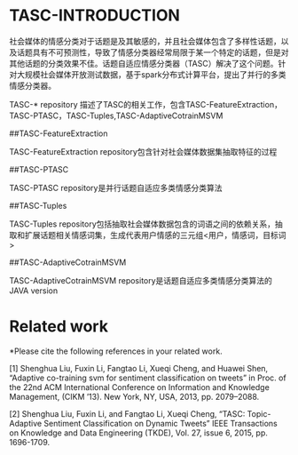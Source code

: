 # TASC-INTRODUCTION

  社会媒体的情感分类对于话题是及其敏感的，并且社会媒体包含了多样性话题，以及话题具有不可预测性，导致了情感分类器经常局限于某一个特定的话题，但是对其他话题的分类效果不佳。话题自适应情感分类器（TASC）解决了这个问题。针对大规模社会媒体开放测试数据，基于spark分布式计算平台，提出了并行的多类情感分类器。<br>

TASC-* repository 描述了TASC的相关工作，包含TASC-FeatureExtraction，TASC-PTASC，TASC-Tuples,TASC-AdaptiveCotrainMSVM<br>

##TASC-FeatureExtraction

TASC-FeatureExtraction repository包含针对社会媒体数据集抽取特征的过程<br>

##TASC-PTASC

TASC-PTASC repository是并行话题自适应多类情感分类算法<br>

##TASC-Tuples

TASC-Tuples repository包括抽取社会媒体数据包含的词语之间的依赖关系，抽取和扩展话题相关情感词集，生成代表用户情感的三元组<用户，情感词，目标词><br>

##TASC-AdaptiveCotrainMSVM

TASC-AdaptiveCotrainMSVM repository是话题自适应多类情感分类算法的JAVA version<br>


# Related work <br> 
*Please cite the following references in your related work.<br>

[1] Shenghua Liu, Fuxin Li, Fangtao Li, Xueqi Cheng, and Huawei Shen, “Adaptive co-training svm for sentiment classification on tweets” in Proc. of the 22nd ACM International Conference on Information and Knowledge Management, (CIKM ’13). New York, NY, USA, 2013, pp. 2079–2088.<br>

[2] Shenghua Liu, Fuxin Li, and Fangtao Li, Xueqi Cheng, “TASC: Topic-Adaptive Sentiment Classification on Dynamic Tweets” IEEE Transactions on Knowledge and Data Engineering (TKDE), Vol. 27, issue 6, 2015, pp. 1696-1709.<br>

